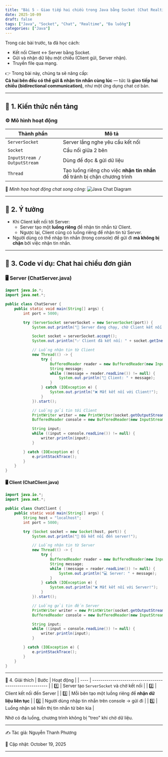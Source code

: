 ```yaml
---
title: "Bài 5 - Giao tiếp hai chiều trong Java bằng Socket (Chat Realtime)"
date: 2025-10-09
draft: false
tags: ["Java", "Socket", "Chat", "Realtime", "Đa luồng"]
categories: ["Java"]
---
```


Trong các bài trước, ta đã học cách:
- Kết nối Client ↔ Server bằng Socket.
- Gửi và nhận dữ liệu một chiều (Client gửi, Server nhận).
- Truyền file qua mạng.

👉 Trong bài này, chúng ta sẽ nâng cấp:  
**Cả hai bên đều có thể gửi & nhận tin nhắn cùng lúc** — tức là **giao tiếp hai chiều (bidirectional communication)**, như một ứng dụng chat cơ bản.

---

## 🧩 1. Kiến thức nền tảng

### ⚙️ Mô hình hoạt động

| Thành phần | Mô tả |
|-------------|--------|
| `ServerSocket` | Server lắng nghe yêu cầu kết nối |
| `Socket` | Cầu nối giữa 2 bên |
| `InputStream / OutputStream` | Dùng để đọc & gửi dữ liệu |
| `Thread` | Tạo luồng riêng cho việc **nhận tin nhắn** để tránh bị chặn chương trình |

📸 *Minh họa hoạt động chat song công:*
![Java Chat Diagram](../images/java-chat-diagram.png)

---

## 🧱 2. Ý tưởng

- Khi Client kết nối tới Server:
  - Server tạo một **luồng riêng** để nhận tin nhắn từ Client.
  - Ngược lại, Client cũng có luồng riêng để nhận tin từ Server.
- Người dùng có thể nhập tin nhắn (trong console) để gửi đi **mà không bị chặn** bởi việc nhận tin nhắn.

---

## 💬 3. Code ví dụ: Chat hai chiều đơn giản

### 🖥️ Server (ChatServer.java)

```java
import java.io.*;
import java.net.*;

public class ChatServer {
    public static void main(String[] args) {
        int port = 5000;

        try (ServerSocket serverSocket = new ServerSocket(port)) {
            System.out.println("💬 Server đang chạy, chờ Client kết nối...");

            Socket socket = serverSocket.accept();
            System.out.println("✅ Client đã kết nối: " + socket.getInetAddress());

            // Luồng nhận tin từ Client
            new Thread(() -> {
                try {
                    BufferedReader reader = new BufferedReader(new InputStreamReader(socket.getInputStream()));
                    String message;
                    while ((message = reader.readLine()) != null) {
                        System.out.println("👤 Client: " + message);
                    }
                } catch (IOException e) {
                    System.out.println("❌ Mất kết nối với Client!");
                }
            }).start();

            // Luồng gửi tin tới Client
            PrintWriter writer = new PrintWriter(socket.getOutputStream(), true);
            BufferedReader console = new BufferedReader(new InputStreamReader(System.in));

            String input;
            while ((input = console.readLine()) != null) {
                writer.println(input);
            }

        } catch (IOException e) {
            e.printStackTrace();
        }
    }
}
```
#### 🖥️ Client (ChatClient.java)

```java
import java.io.*;
import java.net.*;

public class ChatClient {
    public static void main(String[] args) {
        String host = "localhost";
        int port = 5000;

        try (Socket socket = new Socket(host, port)) {
            System.out.println("🔗 Đã kết nối đến server!");

            // Luồng nhận tin từ Server
            new Thread(() -> {
                try {
                    BufferedReader reader = new BufferedReader(new InputStreamReader(socket.getInputStream()));
                    String message;
                    while ((message = reader.readLine()) != null) {
                        System.out.println("💻 Server: " + message);
                    }
                } catch (IOException e) {
                    System.out.println("❌ Mất kết nối với Server!");
                }
            }).start();

            // Luồng gửi tin đến Server
            PrintWriter writer = new PrintWriter(socket.getOutputStream(), true);
            BufferedReader console = new BufferedReader(new InputStreamReader(System.in));

            String input;
            while ((input = console.readLine()) != null) {
                writer.println(input);
            }

        } catch (IOException e) {
            e.printStackTrace();
        }
    }
}
```
---
🧠 4. Giải thích
| Bước | Hoạt động                                                |
| ---- | -------------------------------------------------------- |
| 1️⃣  | Server tạo `ServerSocket` và chờ kết nối                 |
| 2️⃣  | Client kết nối đến Server                                |
| 3️⃣  | Mỗi bên tạo một luồng riêng để **nhận dữ liệu liên tục** |
| 4️⃣  | Người dùng nhập tin nhắn trên console → gửi đi           |
| 5️⃣  | Luồng nhận sẽ hiển thị tin nhắn từ bên kia               |

Nhờ có đa luồng, chương trình không bị "treo" khi chờ dữ liệu.

---
✍️ Tác giả: Nguyễn Thanh Phương

📅 Cập nhật: October 19, 2025

---